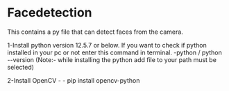 # Facedetection
This contains a py file that can detect faces from the camera.

1-Install python version 12.5.7 or below.
    If you want to check if python installed in your pc or not enter this command in terminal.
      -python / python --version
   (Note:- while installing the python add file to your path must be selected)

2-Install OpenCV -
      - pip install opencv-python

